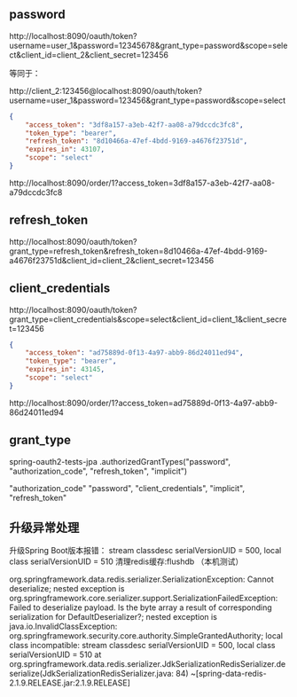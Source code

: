 ## password

http://localhost:8090/oauth/token?username=user_1&password=12345678&grant_type=password&scope=select&client_id=client_2&client_secret=123456

等同于：

http://client_2:123456@localhost:8090/oauth/token?username=user_1&password=123456&grant_type=password&scope=select

```json
{
    "access_token": "3df8a157-a3eb-42f7-aa08-a79dccdc3fc8",
    "token_type": "bearer",
    "refresh_token": "8d10466a-47ef-4bdd-9169-a4676f23751d",
    "expires_in": 43107,
    "scope": "select"
}
```

http://localhost:8090/order/1?access_token=3df8a157-a3eb-42f7-aa08-a79dccdc3fc8

## refresh_token

http://localhost:8090/oauth/token?grant_type=refresh_token&refresh_token=8d10466a-47ef-4bdd-9169-a4676f23751d&client_id=client_2&client_secret=123456

## client_credentials

http://localhost:8090/oauth/token?grant_type=client_credentials&scope=select&client_id=client_1&client_secret=123456

```json
{
    "access_token": "ad75889d-0f13-4a97-abb9-86d24011ed94",
    "token_type": "bearer",
    "expires_in": 43145,
    "scope": "select"
}
```

http://localhost:8090/order/1?access_token=ad75889d-0f13-4a97-abb9-86d24011ed94

## grant_type

spring-oauth2-tests-jpa .authorizedGrantTypes("password", "authorization_code", "refresh_token", "implicit")

"authorization_code"
"password",
"client_credentials",
"implicit",
"refresh_token"

## 升级异常处理

升级Spring Boot版本报错： stream classdesc serialVersionUID = 500, local class serialVersionUID = 510
清理redis缓存:flushdb （本机测试）

org.springframework.data.redis.serializer.SerializationException: Cannot deserialize;
nested exception is org.springframework.core.serializer.support.SerializationFailedException: Failed to deserialize payload.
Is the byte array a result of corresponding serialization for DefaultDeserializer?;
nested exception is java.io.InvalidClassException: org.springframework.security.core.authority.SimpleGrantedAuthority;
local class incompatible: stream classdesc serialVersionUID = 500, local class serialVersionUID = 510
at org.springframework.data.redis.serializer.JdkSerializationRedisSerializer.deserialize(JdkSerializationRedisSerializer.java:
84) ~[spring-data-redis-2.1.9.RELEASE.jar:2.1.9.RELEASE]
